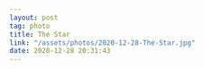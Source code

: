 ```yaml
---
layout: post
tag: photo
title: The Star
link: "/assets/photos/2020-12-28-The-Star.jpg"
date: 2020-12-28 20:31:43
---
```

